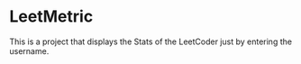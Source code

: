 # LeetMetric
This is a project that displays the Stats of the LeetCoder just by entering the username. 

